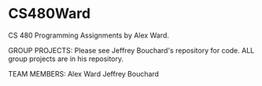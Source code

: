 # CS480Ward

CS 480
Programming Assignments by Alex Ward.

GROUP PROJECTS:
Please see Jeffrey Bouchard's repository for code. ALL group projects are in his repository.

TEAM MEMBERS:
Alex Ward 
Jeffrey Bouchard

